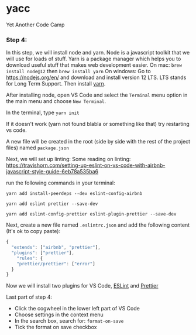 # yacc

Yet Another Code Camp

### Step 4:

In this step, we will install node and yarn. Node is a javascript toolkit that we will use for loads of stuff. Yarn is a package manager which helps you to download useful stuff that makes web development easier.
On mac: `brew install node@12` then `brew install yarn`
On windows: Go to https://nodejs.org/en/ and download and install version 12 LTS. LTS stands for Long Term Support. Then install [yarn](https://classic.yarnpkg.com/en/).

After installing node, open VS Code and select the `Terminal` menu option in the main menu and choose `New Terminal`.

In the terminal, type `yarn init`

If it doesn't work (yarn not found blabla or something like that) try restarting vs code.

A new file will be created in the root (side by side with the rest of the project files) named `package.json`

Next, we will set up linting:
Some reading on linting: https://travishorn.com/setting-up-eslint-on-vs-code-with-airbnb-javascript-style-guide-6eb78a535ba6

run the following commands in your terminal:

`yarn add install-peerdeps --dev eslint-config-airbnb`

`yarn add eslint prettier --save-dev`

`yarn add eslint-config-prettier eslint-plugin-prettier --save-dev`

Next, create a new file named `.eslintrc.json` and add the following content (It's ok to copy paste):

```javascript
{
  "extends": ["airbnb", "prettier"],
  "plugins": ["prettier"],
    "rules": {
    "prettier/prettier": ["error"]
  }
}
```

Now we will install two plugins for VS Code, [ESLint](https://marketplace.visualstudio.com/items?itemName=dbaeumer.vscode-eslint) and [Prettier](https://marketplace.visualstudio.com/items?itemName=esbenp.prettier-vscode)

Last part of step 4:

- Click the cogwheel in the lower left part of VS Code
- Choose settings in the context menu
- In the search box, search for: `format-on-save`
- Tick the format on save checkbox
